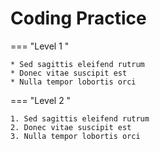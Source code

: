 # Coding Practice

=== "Level 1 "

    * Sed sagittis eleifend rutrum
    * Donec vitae suscipit est
    * Nulla tempor lobortis orci

=== "Level 2 "

    1. Sed sagittis eleifend rutrum
    2. Donec vitae suscipit est
    3. Nulla tempor lobortis orci

